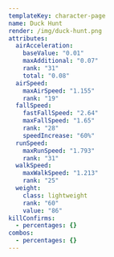 ```yaml
---
templateKey: character-page
name: Duck Hunt
render: /img/duck-hunt.png
attributes:
  airAcceleration:
    baseValue: "0.01"
    maxAdditional: "0.07"
    rank: "31"
    total: "0.08"
  airSpeed:
    maxAirSpeed: "1.155"
    rank: "19"
  fallSpeed:
    fastFallSpeed: "2.64"
    maxFallSpeed: "1.65"
    rank: "28"
    speedIncrease: "60%"
  runSpeed:
    maxRunSpeed: "1.793"
    rank: "31"
  walkSpeed:
    maxWalkSpeed: "1.213"
    rank: "25"
  weight:
    class: lightweight
    rank: "60"
    value: "86"
killConfirms:
  - percentages: {}
combos:
  - percentages: {}
---
```

